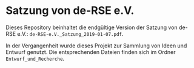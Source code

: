 # Satzung von de-RSE e.V.

Dieses Repository beinhaltet die endgültige Version der Satzung von de-RSE e.V.: `de-RSE-e.V._Satzung_2019-01-07.pdf`.

In der Vergangenheit wurde dieses Projekt zur Sammlung von Ideen und Entwurf genutzt.
Die entsprechenden Dateien finden sich im Ordner `Entwurf_und_Recherche`.

